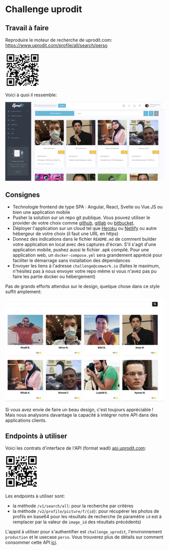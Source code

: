 # Challenge uprodit

## Travail à faire

Reproduire le moteur de recherche de uprodit.com: https://www.uprodit.com/profile/all/search/perso

![qr_search_engine](./img/qr_search_engine.png)

Voici à quoi il ressemble:

![uprodit_search_engine](./img/uprodit_search_engine.png)

## Consignes

* Technologie frontend de type SPA : Angular, React, Svelte ou Vue.JS ou bien une application mobile
* Pusher la solution sur un repo git publique. Vous pouvez utiliser le provider de votre choix comme [github](https://github.com), [gitlab](https://gitlab.com) ou [bitbucket](https://bitbucket.org).
* Déployer l'application sur un cloud tel que [Heroku](https://www.heroku.com) ou [Netlify](https://www.netlify.com) ou autre hébergeur de votre choix (il faut une URL en https)
* Donnez des indications dans le fichier `README.md` de comment builder votre application en local avec des captures d'écran. S'il s'agit d'une application mobile, pushez aussi le fichier .apk compilé. Pour une application web, un `docker-compose.yml` sera grandement apprécié pour faciliter le démarrage sans installation des dépendances
* Envoyer les liens à l'adresse `challenge@comwork.io` (faites le maximum, n'hésitez pas à nous envoyer votre repo même si vous n'avez pas pu faire les partie docker ou hébergement)

Pas de grands efforts attendus sur le design, quelque chose dans ce style suffit amplement:

![challenge_proto](./img/challenge_proto.png)

Si vous avez envie de faire un beau design, c'est toujours appréciable ! Mais nous analysons davantage la capacité à intégrer notre API dans des applications clients.

## Endpoints à utiliser

Voici les contrats d'interface de l'API (format wadl) [api.uprodit.com](https://api.uprodit.com):

![qr_api](./img/qr_api.png)

Les endpoints à utiliser sont:
* la méthode `/v1/search/all`: pour la recherche par critères
* la méthode `/v2/profile/picture/f/{id}`: pour récupérer les photos de profils en base64 pour les résultats de recherche (le paramètre `id` est à remplacer par la valeur de `image_id` des résultats précédents)

L'appid à utiliser pour s'authentifier est `challenge_uprodit`, l'environnement `production` et le usecase `perso`. Vous trouverez plus de détails sur comment consommer cette API [ici](./api/README.md).

